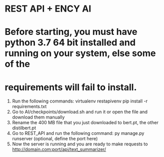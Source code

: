 # REST API + ENCY AI

# Before starting, you must have python 3.7 64 bit installed and running on your system, else some of the
# requirements will fail to install.

1. Run the following commands: virtualenv restapivenv    pip install -r requirements.txt
2. Go to AI/checkpoints/download.sh and run it or open the file and download them manually
3. Rename the 400 MB file that you just downloaded to bert.pt, the other distilbert.pt
4. Go to REST_API and run the following command: py manage.py runserver (optional, define the port here)
5. Now the server is running and you are ready to make requests to http://domain.com:port/api/text_summarizer/